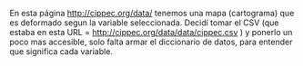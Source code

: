 En esta página http://cippec.org/data/ tenemos una mapa (cartograma) que es deformado segun la variable seleccionada. 
Decidí tomar el CSV (que estaba en esta URL = http://cippec.org/data/data/cippec.csv ) y ponerlo un poco mas accesible, solo falta armar el diccionario de datos, para entender que significa cada variable.
